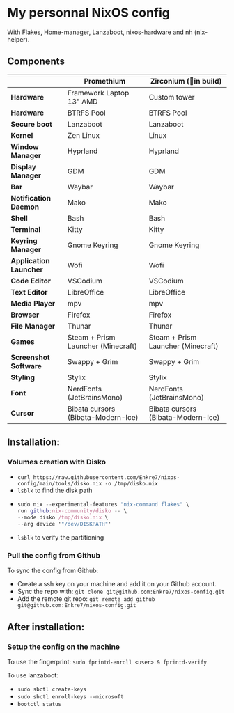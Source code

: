 # My personnal NixOS config
With Flakes, Home-manager, Lanzaboot, nixos-hardware and nh (nix-helper).

## Components
|                          | Promethium                         | Zirconium (🚧in build)            |
|--------------------------|------------------------------------|------------------------------------|
| **Hardware**             | Framework Laptop 13" AMD           | Custom tower                       |
| **Hardware**             | BTRFS Pool                         | BTRFS Pool                         |
| **Secure boot**          | Lanzaboot                          | Lanzaboot                          |
| **Kernel**               | Zen Linux                          | Linux                              |
| **Window Manager**       | Hyprland                           | Hyprland                           |
| **Display Manager**      | GDM                                | GDM                                |
| **Bar**                  | Waybar                             | Waybar                             |
| **Notification Daemon**  | Mako                               | Mako                               |
| **Shell**                | Bash                               | Bash                               |
| **Terminal**             | Kitty                              | Kitty                              |
| **Keyring Manager**      | Gnome Keyring                      | Gnome Keyring                      |
| **Application Launcher** | Wofi                               | Wofi                               |
| **Code Editor**          | VSCodium                           | VSCodium                           |
| **Text Editor**          | LibreOffice                        | LibreOffice                        |
| **Media Player**         | mpv                                | mpv                                |
| **Browser**              | Firefox                            | Firefox                            |
| **File Manager**         | Thunar                             | Thunar                             |
| **Games**                | Steam + Prism Launcher (Minecraft) | Steam + Prism Launcher (Minecraft) |
| **Screenshot Software**  | Swappy + Grim                      | Swappy + Grim                      |
| **Styling**              | Stylix                             | Stylix                             |
| **Font**                 | NerdFonts (JetBrainsMono)          | NerdFonts (JetBrainsMono)          |
| **Cursor**               | Bibata cursors (Bibata-Modern-Ice) | Bibata cursors (Bibata-Modern-Ice) |

## Installation:
### Volumes creation with Disko
- ```curl https://raw.githubusercontent.com/Enkre7/nixos-config/main/tools/disko.nix -o /tmp/disko.nix```
- ```lsblk``` to find the disk path
- ```nix
  sudo nix --experimental-features "nix-command flakes" \
  run github:nix-community/disko -- \
  --mode disko /tmp/disko.nix \
  --arg device '"/dev/DISKPATH"'
  ```
- ```lsblk``` to verify the partitioning

### Pull the config from Github
To sync the config from Github:
- Create a ssh key on your machine and add it on your Github account.
- Sync the repo with: ```git clone git@github.com:Enkre7/nixos-config.git```
- Add the remote git repo: ```git remote add github git@github.com:Enkre7/nixos-config.git```

## After installation:
### Setup the config on the machine
To use the fingerprint: ```sudo fprintd-enroll <user> & fprintd-verify```

To use lanzaboot: 
  - ```sudo sbctl create-keys```
  - ```sudo sbctl enroll-keys --microsoft```
  -  ```bootctl status```
